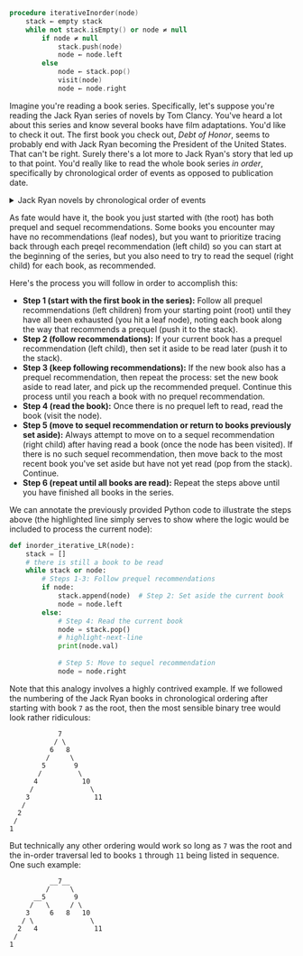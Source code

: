 ```a title="Pseudocode (for reference)"
procedure iterativeInorder(node)
    stack ← empty stack
    while not stack.isEmpty() or node ≠ null
        if node ≠ null
            stack.push(node)
            node ← node.left
        else
            node ← stack.pop()
            visit(node)
            node ← node.right
```

Imagine you're reading a book series. Specifically, let's suppose you're reading the Jack Ryan series of novels by Tom Clancy. You've heard a lot about this series and know several books have film adaptations. You'd like to check it out. The first book you check out, *Debt of Honor*, seems to probably end with Jack Ryan becoming the President of the United States. That can't be right. Surely there's a lot more to Jack Ryan's story that led up to that point. You'd really like to read the whole book series *in order*, specifically by chronological order of events as opposed to publication date.

<details>
<summary> Jack Ryan novels by chronological order of events</summary>

:::note 

The excerpt below is from ChatGPT (Aug 19, 2023).

:::

Tom Clancy's Jack Ryan series, with its complex web of interconnected characters and plots, can be arranged according to the internal chronological order of events rather than their publication dates. This order provides a coherent understanding of Jack Ryan's life, from a young Marine to President of the United States, as well as the lives of other recurring characters.

Here's the chronological ordering of the Jack Ryan series based on character development and the events in the series:

1. **Without Remorse** (1993) - This novel serves as a prequel to the series, focusing on the backstory of John Kelly (who later becomes John Clark), a recurring character in many of the Jack Ryan books.
  
2. **Red Rabbit** (2002) - Set in the early 1980s, this book details a younger Jack Ryan's time with the CIA and a plot to assassinate Pope John Paul II.

3. **The Hunt for Red October** (1984) - This is the first novel published in the series, introducing Jack Ryan as an analyst for the CIA as he gets involved in the defection of a Soviet submarine captain.

4. **The Cardinal of the Kremlin** (1988) - Jack Ryan becomes involved in a high-stakes espionage game as the Americans and the Soviets vie for technological dominance.

5. **Clear and Present Danger** (1989) - Jack Ryan is a National Security Advisor here, and the story revolves around U.S. efforts against Colombian drug cartels.

6. **The Sum of All Fears** (1991) - Jack Ryan, now Deputy Director of Intelligence for the CIA, must prevent a nuclear conflict between the U.S. and Russia.

7. **Debt of Honor** (1994) - The focus shifts to the Pacific, with an escalating conflict between the U.S. and Japan. By the end of the novel, Jack Ryan is thrust into the role of President of the United States.

8. **Executive Orders** (1996) - Continuing directly from where "Debt of Honor" left off, President Ryan faces both internal and external challenges, including rebuilding the U.S. government and dealing with an Ebola-like epidemic.

9. **The Bear and the Dragon** (2000) - President Jack Ryan oversees a complex geopolitical situation involving China, Russia, and the prospect of World War III.

10. **Red Storm Rising** (1986) - While not strictly a Jack Ryan novel (he doesn't appear in it), this book is set in the same universe and involves a war between NATO and Warsaw Pact forces.

11. **The Teeth of the Tiger** (2003), **Dead or Alive** (2010), **Locked On** (2011), **Threat Vector** (2012), and **Command Authority** (2013) - These novels follow the next generation, including Jack Ryan Jr., as they face modern threats in a post-9/11 world. Jack Ryan Sr. still plays a role, but the torch is being passed to the younger characters.

It's worth noting that Tom Clancy's name has been attached to books written by other authors after his death in 2013. If you're interested in the books in this universe that continue the story or explore other side characters, there's an extended series to dive into, but the above list covers the main Jack Ryan saga as written by Clancy himself.

</details>

As fate would have it, the book you just started with (the root) has both prequel and sequel recommendations. Some books you encounter may have no recommendations (leaf nodes), but you want to prioritize tracing back through each preqel recommendation (left child) so you can start at the beginning of the series, but you also need to try to read the sequel (right child) for each book, as recommended.

Here's the process you will follow in order to accomplish this:

- **Step 1 (start with the first book in the series):** Follow all prequel recommendations (left children) from your starting point (root) until they have all been exhausted (you hit a leaf node), noting each book along the way that recommends a prequel (push it to the stack).
- **Step 2 (follow recommendations):** If your current book has a prequel recommendation (left child), then set it aside to be read later (push it to the stack).
- **Step 3 (keep following recommendations):** If the new book also has a prequel recommendation, then repeat the process: set the new book aside to read later, and pick up the recommended prequel. Continue this process until you reach a book with no prequel recommendation.
- **Step 4 (read the book):** Once there is no prequel left to read, read the book (visit the node).
- **Step 5 (move to sequel recommendation or return to books previously set aside):** Always attempt to move on to a sequel recommendation (right child) after having read a book (once the node has been visited). If there is no such sequel recommendation, then move back to the most recent book you've set aside but have not yet read (pop from the stack). Continue.
- **Step 6 (repeat until all books are read):** Repeat the steps above until you have finished all books in the series.

We can annotate the previously provided Python code to illustrate the steps above (the highlighted line simply serves to show where the logic would be included to process the current node):

```python
def inorder_iterative_LR(node):
    stack = []
    # there is still a book to be read
    while stack or node:
        # Steps 1-3: Follow prequel recommendations
        if node:
            stack.append(node)  # Step 2: Set aside the current book
            node = node.left
        else:
            # Step 4: Read the current book
            node = stack.pop()
            # highlight-next-line
            print(node.val)
            
            # Step 5: Move to sequel recommendation
            node = node.right
```

Note that this analogy involves a highly contrived example. If we followed the numbering of the Jack Ryan books in chronological ordering after starting with book `7` as the root, then the most sensible binary tree would look rather ridiculous:

```
            7
           / \
          6   8
         /     \
        5       9
       /         \
      4           10
     /              \
    3                11
   /
  2
 /
1
```

But technically any other ordering would work so long as `7` was the root and the in-order traversal led to books `1` through `11` being listed in sequence. One such example:

```
          __7__
         /     \
      __5       9
     /   \     / \
    3     6   8   10
   / \              \
  2   4              11
 /
1
```